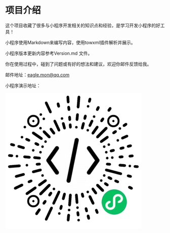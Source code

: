 # 项目介绍

这个项目收藏了很多与小程序开发相关的知识点和经验，是学习开发小程序的好工具！

小程序使用Markdown来编写内容，使用towxml插件解析并展示。

小程序版本更新内容参考Version.md 文件。

你在使用过程中，碰到了问题或有好的想法和建议，欢迎你邮件反馈给我。

邮件地址：eagle.mon@qq.com

小程序演示地址：

![alt 豆子碎片](docs/images/visit.jpg)
